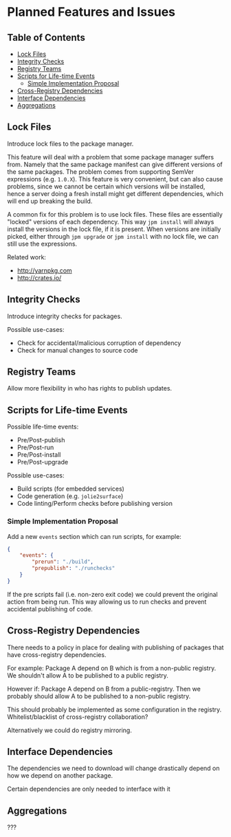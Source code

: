 # Planned Features and Issues

## Table of Contents

<!-- vim-markdown-toc GFM -->
* [Lock Files](#lock-files)
* [Integrity Checks](#integrity-checks)
* [Registry Teams](#registry-teams)
* [Scripts for Life-time Events](#scripts-for-life-time-events)
    * [Simple Implementation Proposal](#simple-implementation-proposal)
* [Cross-Registry Dependencies](#cross-registry-dependencies)
* [Interface Dependencies](#interface-dependencies)
* [Aggregations](#aggregations)

<!-- vim-markdown-toc -->

## Lock Files

Introduce lock files to the package manager.

This feature will deal with a problem that some package manager suffers from.
Namely that the same package manifest can give different versions of the same
packages. The problem comes from supporting SemVer expressions (e.g. `1.0.X`).
This feature is very convenient, but can also cause problems, since we cannot
be certain which versions will be installed, hence a server doing a fresh
install might get different dependencies, which will end up breaking the build.

A common fix for this problem is to use lock files. These files are essentially
"locked" versions of each dependency. This way `jpm install` will always
install the versions in the lock file, if it is present. When versions are
initially picked, either through `jpm upgrade` or `jpm install` with no lock
file, we can still use the expressions.

Related work:

  - http://yarnpkg.com
  - http://crates.io/

## Integrity Checks

Introduce integrity checks for packages.

Possible use-cases:

  - Check for accidental/malicious corruption of dependency
  - Check for manual changes to source code

## Registry Teams

Allow more flexibility in who has rights to publish updates.

## Scripts for Life-time Events

Possible life-time events:

  - Pre/Post-publish
  - Pre/Post-run
  - Pre/Post-install
  - Pre/Post-upgrade

Possible use-cases:

  - Build scripts (for embedded services)
  - Code generation (e.g. `jolie2surface`)
  - Code linting/Perform checks before publishing version

### Simple Implementation Proposal

Add a new `events` section which can run scripts, for example:

```json
{
    "events": {
        "prerun": "./build",
        "prepublish": "./runchecks"
    }
}
```

If the pre scripts fail (i.e. non-zero exit code) we could prevent the original
action from being run. This way allowing us to run checks and prevent
accidental publishing of code.

## Cross-Registry Dependencies

There needs to a policy in place for dealing with publishing of packages that
have cross-registry dependencies.

For example: Package A depend on B which is from a non-public registry. We
shouldn't allow A to be published to a public registry.

However if: Package A depend on B from a public-registry. Then we probably
should allow A to be published to a non-public registry.

This should probably be implemented as some configuration in the registry.
Whitelist/blacklist of cross-registry collaboration?

Alternatively we could do registry mirroring.

## Interface Dependencies

The dependencies we need to download will change drastically depend on how we
depend on another package.

Certain dependencies are only needed to interface with it

## Aggregations

???

